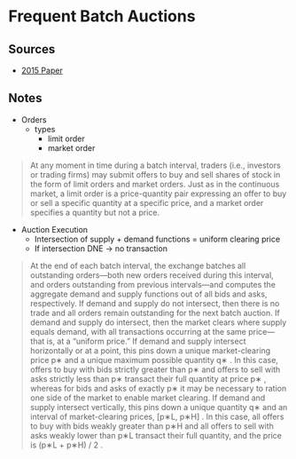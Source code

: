 # Frequent Batch Auctions

## Sources

- [2015 Paper](https://academic.oup.com/qje/article/130/4/1547/1916146)

## Notes

- Orders
  - types
    - limit order
    - market order

> At any moment in time during a batch interval, traders (i.e., investors or trading firms) may submit offers to buy and sell shares of stock in the form of limit orders and market orders. Just as in the continuous market, a limit order is a price-quantity pair expressing an offer to buy or sell a specific quantity at a specific price, and a market order specifies a quantity but not a price.

- Auction Execution
  - Intersection of supply + demand functions = uniform clearing price
  - If intersection DNE -> no transaction
  
> At the end of each batch interval, the exchange batches all outstanding orders—both new orders received during this interval, and orders outstanding from previous intervals—and computes the aggregate demand and supply functions out of all bids and asks, respectively. If demand and supply do not intersect, then there is no trade and all orders remain outstanding for the next batch auction. If demand and supply do intersect, then the market clears where supply equals demand, with all transactions occurring at the same price—that is, at a “uniform price.”
> If demand and supply intersect horizontally or at a point, this pins down a unique market-clearing price p∗ and a unique maximum possible quantity q∗ . In this case, offers to buy with bids strictly greater than p∗ and offers to sell with asks strictly less than p∗ transact their full quantity at price p∗ , whereas for bids and asks of exactly p∗ it may be necessary to ration one side of the market to enable market clearing.
> If demand and supply intersect vertically, this pins down a unique quantity q∗ and an interval of market-clearing prices, [p∗L, p∗H] . In this case, all offers to buy with bids weakly greater than p∗H and all offers to sell with asks weakly lower than p∗L transact their full quantity, and the price is (p∗L + p∗H) / 2 .
